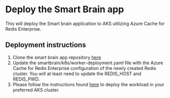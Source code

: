 # Deploy the Smart Brain app

This will deploy the Smart brain application to AKS utilizing Azure Cache for Redis Enterprise.

## Deployment instructions

1. Clone the smart brain app repository [here](https://github.com/mosabami/smartbrain)
2. Update the smartbrain/k8s/worker-deployment.yaml file  with the Azure Cache for Redis Enterprise configuration of the newly created Redis cluster. You will at least need to update the REDIS_HOST and REDIS_PWD.
3. Please follow the instructions found [here](https://github.com/mosabami/smartbrain/blob/main/smartbrain/README.md)
to deploy the workload in your preferred AKS cluster.
